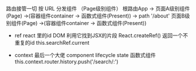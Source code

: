 路由接管一切
按 URL 分发组件 （Page级别组件）
根路由App 
    -> 页面A级别组件(Page) ->(容器组件container -> 函数式组件(Present))
    -> path '/about'  页面B级别组件(Page) ->(容器组件container -> 函数式组件(Present))

- ref  react 里的id DOM 利用它找到JSX的片段
    React.createRef() 返回一个不重复的id
    this.searchRef.current

- context 最后一个大佬 component lifecycle state 函数式组件
   this.context.router.history.push('/search/:')